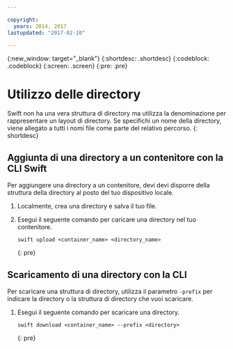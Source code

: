 ```yaml
---

copyright:
  years: 2014, 2017
lastupdated: "2017-02-10"

---
```

{:new_window: target="_blank"}
{:shortdesc: .shortdesc}
{:codeblock: .codeblock}
{:screen: .screen}
{:pre: .pre}

# Utilizzo delle directory

Swift non ha una vera struttura di directory ma utilizza la denominazione per rappresentare un layout di directory. Se specifichi un nome della directory, viene allegato a tutti i nomi file come parte del relativo percorso.
{: shortdesc}

## Aggiunta di una directory a un contenitore con la CLI Swift

Per aggiungere una directory a un contenitore, devi devi disporre della struttura della directory al posto del tuo dispositivo locale.

1. Localmente, crea una directory e salva il tuo file.
2. Esegui il seguente comando per caricare una directory nel tuo contenitore.

    ```
    swift upload <container_name> <directory_name>
    ```
    {: pre}

## Scaricamento di una directory con la CLI
Per scaricare una struttura di directory, utilizza il parametro `-prefix` per indicare la directory o la struttura di directory che vuoi scaricare.

1. Esegui il seguente comando per scaricare una directory.

    ```
    swift download <container_name> --prefix <directory>
    ```
    {: pre}
